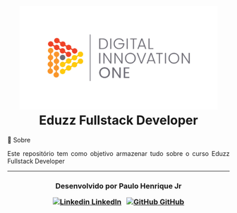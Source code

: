 <h1 align="center">
    <img src="digital-innovation.jpg" width="450px"></br>
    Eduzz Fullstack Developer<br>
</h1



## 💬 Sobre 

<p align="justify">Este repositório tem como objetivo armazenar tudo sobre o curso Eduzz Fullstack Developer</p>



---

<h3 align="center">

  Desenvolvido por Paulo Henrique Jr
  <br/>

  <a align="center">

   [![Linkedin](https://i.stack.imgur.com/gVE0j.png) LinkedIn](https://www.linkedin.com/in/paulohenrique-jr/)
&nbsp;
  [![GitHub](https://i.stack.imgur.com/tskMh.png) GitHub](https://github.com/PauloHenriqueJr)
  </a>
</h3>